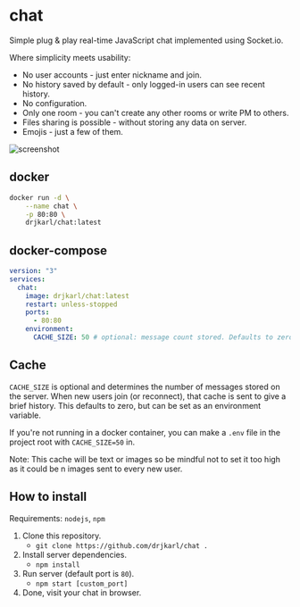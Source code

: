 # chat
Simple plug & play real-time JavaScript chat implemented using Socket.io.

Where simplicity meets usability:

* No user accounts - just enter nickname and join.
* No history saved by default - only logged-in users can see recent history.
* No configuration.
* Only one room - you can't create any other rooms or write PM to others.
* Files sharing is possible - without storing any data on server.
* Emojis - just a few of them.

![screenshot](https://raw.githubusercontent.com/m1k1o/chat/master/screenshot.png)

## docker

```sh
docker run -d \
	--name chat \
	-p 80:80 \
	drjkarl/chat:latest
```

## docker-compose

```yml
version: "3"
services:
  chat:
    image: drjkarl/chat:latest
    restart: unless-stopped
    ports:
      - 80:80
    environment:
      CACHE_SIZE: 50 # optional: message count stored. Defaults to zero.
 ```

## Cache
`CACHE_SIZE` is optional and determines the number of messages stored on the server. When new users join (or reconnect), that cache is sent to give a brief history. This defaults to zero, but can be set as an environment variable.

If you're not running in a docker container, you can make a `.env` file in the project root with `CACHE_SIZE=50` in.

Note: This cache will be text or images so be mindful not to set it too high as it could be n images sent to every new user.

## How to install

Requirements: `nodejs`, `npm`

1. Clone this repository.
	- `git clone https://github.com/drjkarl/chat .`
2. Install server dependencies.
	- `npm install`
3. Run server (default port is `80`).
	- `npm start [custom_port]`
4. Done, visit your chat in browser.
